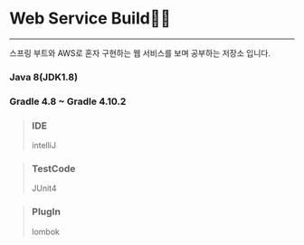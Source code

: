 # Web Service Build👩‍💻
-- -
 스프링 부트와 AWS로 혼자 구현하는 웹 서비스를 보며 공부하는 저장소 입니다.  

 ### Java 8(JDK1.8)  
 ### Gradle 4.8 ~ Gradle 4.10.2
  
> ### IDE
>  intelliJ  

> ### TestCode
>  JUnit4

> ### PlugIn
> lombok
